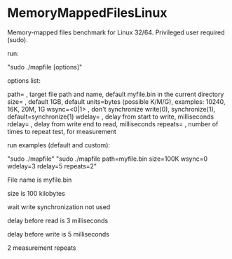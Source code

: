# MemoryMappedFilesLinux

Memory-mapped files benchmark for Linux 32/64.
Privileged user required (sudo).

run:

"sudo ./mapfile [options]"

options list:

path=<file path>  , target file path and name, default myfile.bin in the current directory
size=<block size> , default 1GB, default units=bytes (possible K/M/G), examples: 10240, 16K, 20M, 1G
wsync=<0|1>       , don't synchronize write(0), synchronize(1), default=synchronize(1)
wdelay=<value>    , delay from start to write, milliseconds
rdelay=<value>    , delay from write end to read, milliseconds
repeats=<value>   , number of times to repeat test, for measurement

run examples (default and custom):

"sudo ./mapfile"
"sudo ./mapfile path=myfile.bin size=100K wsync=0 wdelay=3 rdelay=5 repeats=2"

File name is myfile.bin

size is 100 kilobytes

wait write synchronization not used

delay before read is 3 milliseconds

delay before write is 5 milliseconds

2 measurement repeats









